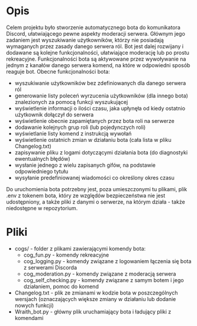 # Opis
Celem projektu było stworzenie automatycznego bota do komunikatora Discord, ułatwiającego pewne aspekty moderacji serwera. Głównym jego zadaniem jest wyszukiwanie użytkowników, którzy nie posiadają wymaganych przez zasady danego serwera ról. Bot jest dalej rozwijany i dodawane są kolejne funkcjonalności, ułatwiające moderację lub po prostu rekreacyjne.
Funkcjonalności bota są aktywowane przez wywoływanie na jednym z kanałów danego serwera komend, na które w odpowiedni sposób reaguje bot.
Obecne funkcjonalności bota:
- wyszukiwanie użytkowników bez zdefiniowanych dla danego serwera ról
- generowanie listy poleceń wyrzucenia użytkowników (dla innego bota) znalezionych za pomocą funkcji wyszukującej
- wyświetlenie informacji o ilości czasu, jaka upłynęła od kiedy ostatnio użytkownik dołączył do serwera
- wyświetlenie obecnie zapamiętanych przez bota roli na serwerze
- dodawanie kolejnych grup roli (lub pojedynczych roli)
- wyświetlanie listy komend z instrukcją wywołań
- wyświetlenie ostatnich zmian w działaniu bota (cała lista w pliku Changelog.txt)
- zapisywanie pliku z logami dotyczącymi działania bota (do diagnostyki ewentualnych błędów)
- wysłanie jednego z wielu zapisanych gifów, na podstawie odpowiedniego tytułu
- wysyłanie predefiniowanej wiadomości co określony okres czasu

Do uruchomienia bota potrzebny jest, poza umieszczonymi tu plikami, plik .env z tokenem bota, który ze względów bezpieczeństwa nie jest udostępniony, a także pliki z danymi o serwerze, na którym działa - także niedostępne w repozytorium.

# Pliki
- cogs/ - folder z plikami zawierającymi komendy bota:
  - cog_fun.py - komendy rekreacyjne
  - cog_logging.py - komendy związane z logowaniem łączenia się bota z serwerami Discorda
  - cog_moderation.py - komendy związane z moderacją serwera
  - cog_self_checking.py - komendy związane z samym botem i jego działaniem, pomoc do komend
- Changelog.txt - plik ze zmianami w kodzie bota w poszczególnych wersjach (oznaczających większe zmiany w działaniu lub dodanie nowych funkcji)
- Wraith_bot.py - główny plik uruchamiający bota i ładujący pliki z komendami
